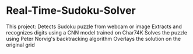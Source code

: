 # Real-Time-Sudoku-Solver
This project:  Detects Sudoku puzzle from webcam or image  Extracts and recognizes digits using a CNN model trained on Char74K  Solves the puzzle using Peter Norvig's backtracking algorithm  Overlays the solution on the original grid
